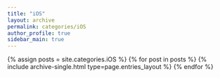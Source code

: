 ```yaml
---
title: "iOS"
layout: archive
permalink: categories/iOS
author_profile: true
sidebar_main: true
---
```



{% assign posts = site.categories.iOS %}
{% for post in posts %} {% include archive-single.html type=page.entries_layout %} {% endfor %}